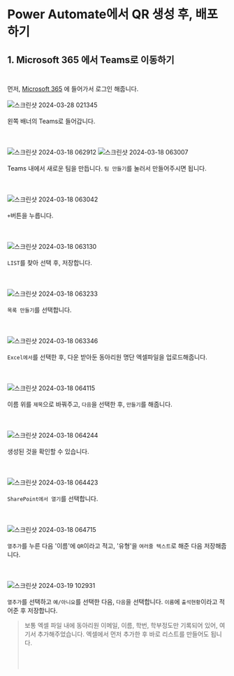 # Power Automate에서 QR 생성 후, 배포하기
## 1. Microsoft 365 에서 Teams로 이동하기<br/><br/>
먼저, [Microsoft 365](https://www.microsoft365.com/) 에 들어가서 로그인 해줍니다.
<br/><br/>
![스크린샷 2024-03-28 021345](https://github.com/g1nya2/Power_Platform_Attendance/assets/105257807/0df5e344-63bb-4ebc-a4a8-0776d328742d)
<br/><br/>
왼쪽 배너의 Teams로 들어갑니다.
<br/><br/>
<br/><br/>
![스크린샷 2024-03-18 062912](https://github.com/g1nya2/Power_Platform_Attendance/assets/105257807/c20de3c3-e1c3-4c9a-8fbb-6fc79634bd8e)
![스크린샷 2024-03-18 063007](https://github.com/g1nya2/Power_Platform_Attendance/assets/105257807/ebb7df18-a633-4dd2-a303-753b8c49965a)
<br/><br/>
Teams 내에서 새로운 팀을 만듭니다. `팀 만들기`를 눌러서 만들어주시면 됩니다.
<br/><br/>
<br/><br/>
![스크린샷 2024-03-18 063042](https://github.com/g1nya2/Power_Platform_Attendance/assets/105257807/36c32fd8-894a-4a0c-bb61-174897357b4f)
<br/><br/>
`+`버튼을 누릅니다.
<br/><br/>
<br/><br/>
![스크린샷 2024-03-18 063130](https://github.com/g1nya2/Power_Platform_Attendance/assets/105257807/9398a80b-8fbf-4f23-80e6-97a0181fea08)
<br/><br/>
`LIST`를 찾아 선택 후, 저장합니다.
<br/><br/>
<br/><br/>
![스크린샷 2024-03-18 063233](https://github.com/g1nya2/Power_Platform_Attendance/assets/105257807/04758c3a-a3ba-4582-89ca-2a0f81928d2b)
<br/><br/>
`목록 만들기`를 선택합니다.
<br/><br/>
<br/><br/>
![스크린샷 2024-03-18 063346](https://github.com/g1nya2/Power_Platform_Attendance/assets/105257807/44cc7a02-981b-49b1-9a78-1df02ae9c6b2)
<br/><br/>
`Excel에서`를 선택한 후, 다운 받아둔 동아리원 명단 엑셀파일을 업로드해줍니다.
<br/><br/>
<br/><br/>
![스크린샷 2024-03-18 064115](https://github.com/g1nya2/Power_Platform_Attendance/assets/105257807/5b314f52-1caf-4ad9-9ca8-fca0de486c61)
<br/><br/>
이름 위를 `제목`으로 바꿔주고, `다음`을 선택한 후, `만들기`를 해줍니다.
<br/><br/>
<br/><br/>
![스크린샷 2024-03-18 064244](https://github.com/g1nya2/Power_Platform_Attendance/assets/105257807/278cf029-b4f7-43e9-8c65-c5ad0fa073b8)
<br/><br/>
생성된 것을 확인할 수 있습니다.
<br/><br/>
<br/><br/>
![스크린샷 2024-03-18 064423](https://github.com/g1nya2/Power_Platform_Attendance/assets/105257807/678c37f7-2455-4812-90ef-47d2e2936305)
<br/><br/>
`SharePoint에서 열기`를 선택합니다.
<br/><br/>
<br/><br/>
![스크린샷 2024-03-18 064715](https://github.com/g1nya2/Power_Platform_Attendance/assets/105257807/39990817-66d8-46f6-87c2-58f3ca74b89f)
<br/><br/>
`열추가`를 누른 다음 '이름'에 `QR`이라고 적고, '유형'을 `여러줄 텍스트`로 해준 다음 저장해줍니다.
<br/><br/>
<br/><br/>
![스크린샷 2024-03-19 102931](https://github.com/g1nya2/Power_Platform_Attendance/assets/105257807/966fd0a8-c51f-4a97-87ff-772f73df9e8a)
<br/><br/>
`열추가`를 선택하고 `예/아니요`를 선택한 다음, `다음`을 선택합니다. `이름`에 `출석현황`이라고 적어준 후 저장합니다.
> 보통 엑셀 파일 내에 동아리원 이메일, 이름, 학번, 학부정도만 기록되어 있어, 여기서 추가해주었습니다. 엑셀에서 먼저 추가한 후 바로 리스트를 만들어도 됩니다.
<br/><br/>
<br/><br/>



